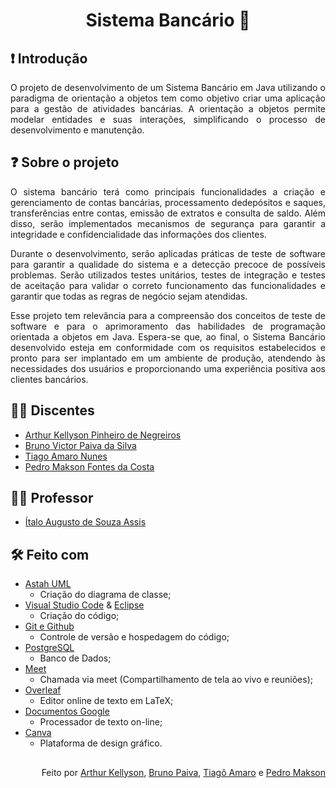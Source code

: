 <h1 align="center">Sistema Bancário 💸</h1>

## ❗ Introdução
   <p align="justify">O projeto de desenvolvimento de um Sistema Bancário em Java utilizando o paradigma de orientação a objetos tem como objetivo criar uma aplicação para a gestão de atividades bancárias. A orientação a objetos permite modelar entidades e suas interações, simplificando o processo de desenvolvimento e manutenção.</p>

## ❓ Sobre o projeto

   <p align="justify">O sistema bancário terá como principais funcionalidades a criação e gerenciamento de contas bancárias, processamento dedepósitos e saques, transferências entre contas, emissão de extratos e consulta de saldo. Além disso, serão implementados mecanismos de segurança para garantir a integridade e confidencialidade das informações dos clientes.</p> 
   
   <p align="justify">Durante o desenvolvimento, serão aplicadas práticas de teste de software para garantir a qualidade do sistema e a detecção precoce de possíveis problemas. Serão utilizados testes unitários, testes de integração e testes de aceitação para validar o correto funcionamento das funcionalidades e garantir que todas as regras de negócio sejam atendidas.</p> 

   <p align="justify">Esse projeto tem relevância para a compreensão dos conceitos de teste de software e para o aprimoramento das habilidades de programação orientada a objetos em Java. Espera-se que, ao final, o Sistema Bancário desenvolvido esteja em conformidade com os requisitos estabelecidos e pronto para ser implantado em um ambiente de produção, atendendo às necessidades dos usuários e proporcionando uma experiência positiva aos clientes bancários.</p> 

## 👨‍🎓 Discentes
* [Arthur Kellyson Pinheiro de Negreiros](https://github.com/Arthurkellysonp)</br>
* [Bruno Victor Paiva da Silva](https://github.com/brunopaiva1)</br>
* [Tiago Amaro Nunes](https://github.com/TiagoDev23)</br>
* [Pedro Makson Fontes da Costa](https://github.com/PedroMakson)</br>

 ## 👨‍🏫 Professor
 * [Ítalo Augusto de Souza Assis](https://github.com/italoaug)<br/>

 ##  🛠 Feito com
* [Astah UML](https://astah.net/downloads/)
    * Criação do diagrama de classe;
* [Visual Studio Code](https://code.visualstudio.com/) & [Eclipse](https://eclipseide.org/)
    * Criação do código;
* [Git e Github](https://github.com/liviabeatrizml/GradeHoraria)
    * Controle de versão e hospedagem do código;
* [PostgreSQL](https://www.postgresql.org/)
   * Banco de Dados;
* [Meet](https://meet.google.com/)
	 * Chamada via meet (Compartilhamento de tela ao vivo e reuniões);
* [Overleaf](https://www.overleaf.com/login)
    * Editor online de texto em LaTeX;
* [Documentos Google](https://www.overleaf.com/login)
    * Processador de texto on-line;
* [Canva](https://www.overleaf.com/login)
    * Plataforma de design gráfico.
##

<p align="right">
   Feito por <a href="https://github.com/Arthurkellysonp" target="_blank">Arthur Kellyson</a>,
   <a href="https://github.com/brunopaiva1" target="_blank"> Bruno Paiva</a>,
   <a href="https://github.com/TiagoDev23" target="_blank"> Tiagô Amaro</a> e
   <a href="https://github.com/PedroMakson" target="_blank"> Pedro Makson</a>
</p>